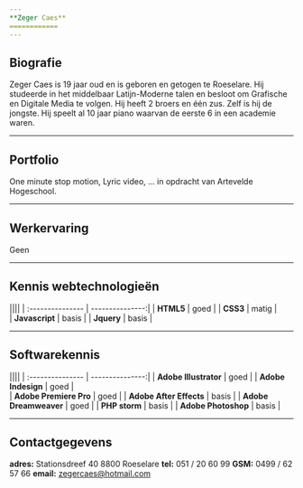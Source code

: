 ```yaml
---
**Zeger Caes**
============
---
```


Biografie
---
Zeger Caes is 19 jaar oud en is geboren en getogen te Roeselare. Hij studeerde in het middelbaar Latijn-Moderne talen en besloot om Grafische en Digitale Media te volgen. Hij heeft 2 broers en één zus. Zelf is hij de jongste. Hij speelt al 10 jaar piano waarvan de eerste 6 in een academie waren.
***

Portfolio
---
One minute stop motion, Lyric video, ... in opdracht van Artevelde Hogeschool.
***

Werkervaring
---
Geen
***

Kennis webtechnologieën
---

||||
| :--------------- | ---------------:| 
| **HTML5**  | goed | 
| **CSS3**     | matig |  
| **Javascript**   |  basis |
| **Jquery** | basis |



---

Softwarekennis
---
||||
| :--------------- | ---------------:| 
| **Adobe Illustrator**  | goed | 
| **Adobe Indesign**     | goed |  
| **Adobe Premiere Pro**   |  goed |
| **Adobe After Effects** | basis |
| **Adobe Dreamweaver** | goed |
| **PHP storm** | basis |
| **Adobe Photoshop** | basis |


---

Contactgegevens
---
**adres:**  Stationsdreef 40 8800 Roeselare
**tel:** 051 / 20 60 99
**GSM:** 0499 / 62 57 66
**email:** zegercaes@hotmail.com
